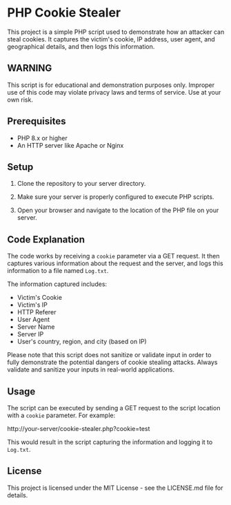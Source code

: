 # PHP Cookie Stealer

This project is a simple PHP script used to demonstrate how an attacker can steal cookies. It captures the victim's cookie, IP address, user agent, and geographical details, and then logs this information.

## WARNING

This script is for educational and demonstration purposes only. Improper use of this code may violate privacy laws and terms of service. Use at your own risk.

## Prerequisites

- PHP 8.x or higher
- An HTTP server like Apache or Nginx

## Setup

1. Clone the repository to your server directory.

2. Make sure your server is properly configured to execute PHP scripts.

3. Open your browser and navigate to the location of the PHP file on your server.

## Code Explanation

The code works by receiving a `cookie` parameter via a GET request. It then captures various information about the request and the server, and logs this information to a file named `Log.txt`.

The information captured includes:

- Victim's Cookie
- Victim's IP
- HTTP Referer
- User Agent
- Server Name
- Server IP
- User's country, region, and city (based on IP)

Please note that this script does not sanitize or validate input in order to fully demonstrate the potential dangers of cookie stealing attacks. Always validate and sanitize your inputs in real-world applications.

## Usage

The script can be executed by sending a GET request to the script location with a `cookie` parameter. For example:

http://your-server/cookie-stealer.php?cookie=test


This would result in the script capturing the information and logging it to `Log.txt`.

## License

This project is licensed under the MIT License - see the LICENSE.md file for details.
